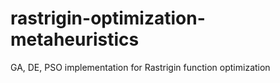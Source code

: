 # rastrigin-optimization-metaheuristics
GA, DE, PSO implementation for Rastrigin function optimization
